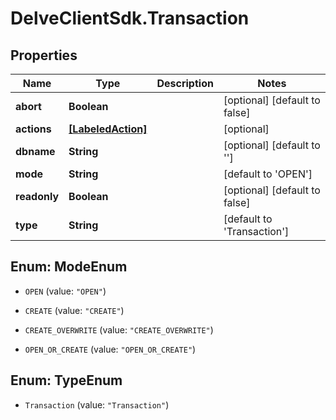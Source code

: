 # DelveClientSdk.Transaction

## Properties

Name | Type | Description | Notes
------------ | ------------- | ------------- | -------------
**abort** | **Boolean** |  | [optional] [default to false]
**actions** | [**[LabeledAction]**](LabeledAction.md) |  | [optional] 
**dbname** | **String** |  | [optional] [default to &#39;&#39;]
**mode** | **String** |  | [default to &#39;OPEN&#39;]
**readonly** | **Boolean** |  | [optional] [default to false]
**type** | **String** |  | [default to &#39;Transaction&#39;]



## Enum: ModeEnum


* `OPEN` (value: `"OPEN"`)

* `CREATE` (value: `"CREATE"`)

* `CREATE_OVERWRITE` (value: `"CREATE_OVERWRITE"`)

* `OPEN_OR_CREATE` (value: `"OPEN_OR_CREATE"`)





## Enum: TypeEnum


* `Transaction` (value: `"Transaction"`)




